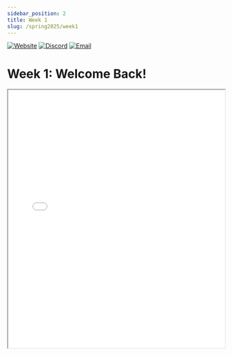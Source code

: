 ```yaml
---
sidebar_position: 2
title: Week 1
slug: /spring2025/week1
---
```


[![Website](https://img.shields.io/badge/Website-UML%20Engage-blue.svg?style=for-the-badge)](https://umasslowellclubs.campuslabs.com/engage/organization/acm)
[![Discord](https://img.shields.io/discord/890983857938116729?logo=discord&logoColor=white&style=for-the-badge)](https://discord.gg/xVyR6J9ZMF)
[![Email](https://img.shields.io/badge/Email-acm%40outlook.com-red.svg?logo=gmail&logoColor=white&style=for-the-badge)](mailto:umlacm@outlook.com)

# Week 1: Welcome Back!

<iframe src="/presentations/spring2025/ACM_Meeting_01_29_25.pdf" width="100%" height="600px"></iframe>